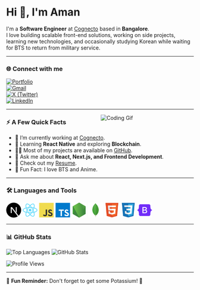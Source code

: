 # Hi 👋, I'm Aman

I'm a **Software Engineer** at [Cognecto](https://www.cognecto.com/) based in **Bangalore**.  
I love building scalable front-end solutions, working on side projects, learning new technologies, and occasionally studying Korean while waiting for BTS to return from military service.  

---

### 🌐 **Connect with me**
[![Portfolio](https://img.shields.io/badge/Portfolio-FF5733?style=for-the-badge)](https://amanprakash.vercel.app)  
[![Gmail](https://img.shields.io/badge/Gmail-D14836?style=for-the-badge&logo=gmail&logoColor=white)](mailto:amanprakash2611@gmail.com)  
[![X (Twitter)](https://img.shields.io/badge/-X-%23000000.svg?style=for-the-badge&logo=X&logoColor=white)](https://x.com/Aman_jsx)  
[![LinkedIn](https://img.shields.io/badge/LinkedIn-%230077B5.svg?style=for-the-badge&logo=linkedin&logoColor=white)](https://www.linkedin.com/in/amanprakash2611/)

---

<img align="right" src="https://media1.giphy.com/media/13HgwGsXF0aiGY/giphy.gif" width="250" alt="Coding Gif" />

### ⚡ A Few Quick Facts
- 🔭 I’m currently working at [Cognecto](https://www.cognecto.com/).
- 🧐 Learning **React Native** and exploring **Blockchain**.
- 👨‍💻 Most of my projects are available on [GitHub](https://github.com/aman2611).
- 💬 Ask me about **React, Next.js, and Frontend Development**.
- 📄 Check out my [Resume](https://drive.google.com/file/d/1bKPIlFjGa7__9zJ-Gqq9wrBimmKIJtQv/view?usp=sharing).
- 🎉 Fun Fact: I love BTS and Anime.

---

### 🛠 Languages and Tools
<p>
  <img src="https://raw.githubusercontent.com/devicons/devicon/master/icons/nextjs/nextjs-plain.svg" alt="Next.js" width="40" height="40"/>
  <img src="https://raw.githubusercontent.com/devicons/devicon/master/icons/react/react-original.svg" alt="React" width="40" height="40"/>
  <img src="https://raw.githubusercontent.com/devicons/devicon/master/icons/javascript/javascript-original.svg" alt="JavaScript" width="40" height="40"/>
  <img src="https://raw.githubusercontent.com/devicons/devicon/master/icons/typescript/typescript-original.svg" alt="TypeScript" width="40" height="40"/>
  <img src="https://raw.githubusercontent.com/devicons/devicon/master/icons/nodejs/nodejs-original.svg" alt="Node.js" width="40" height="40"/>
  <img src="https://raw.githubusercontent.com/devicons/devicon/master/icons/mongodb/mongodb-original.svg" alt="MongoDB" width="40" height="40"/>
  <img src="https://raw.githubusercontent.com/devicons/devicon/master/icons/html5/html5-original.svg" alt="HTML5" width="40" height="40"/>
  <img src="https://raw.githubusercontent.com/devicons/devicon/master/icons/css3/css3-original.svg" alt="CSS3" width="40" height="40"/>
  <img src="https://raw.githubusercontent.com/devicons/devicon/master/icons/bootstrap/bootstrap-plain.svg" alt="Bootstrap" width="40" height="40"/>
</p>

---

### 📊 GitHub Stats
<p>
  <img src="https://github-readme-stats.vercel.app/api/top-langs?username=aman2611&show_icons=true&locale=en&layout=compact" alt="Top Languages" height="165"/>
  <img src="https://github-readme-stats.vercel.app/api?username=aman2611&show_icons=true&locale=en" alt="GitHub Stats" height="165"/>
</p>

![Profile Views](https://komarev.com/ghpvc/?username=aman2611&label=Profile%20views&color=0e75b6&style=flat)

---

🍌 **Fun Reminder:** Don't forget to get some Potassium! 🍌
